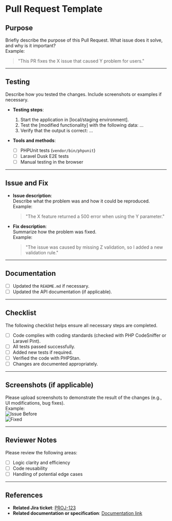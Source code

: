 # Pull Request Template

## Purpose
Briefly describe the purpose of this Pull Request. What issue does it solve, and why is it important?  
Example:  
> "This PR fixes the X issue that caused Y problem for users."

---

## Testing
Describe how you tested the changes. Include screenshots or examples if necessary.
- **Testing steps**:
  1. Start the application in [local/staging environment].
  2. Test the [modified functionality] with the following data: ...
  3. Verify that the output is correct: ...

- **Tools and methods**:
  - [ ] PHPUnit tests (`vendor/bin/phpunit`)
  - [ ] Laravel Dusk E2E tests
  - [ ] Manual testing in the browser

---

## Issue and Fix
- **Issue description**:  
  Describe what the problem was and how it could be reproduced.  
  Example:  
  > "The X feature returned a 500 error when using the Y parameter."

- **Fix description**:  
  Summarize how the problem was fixed.  
  Example:  
  > "The issue was caused by missing Z validation, so I added a new validation rule."

---

## Documentation
- [ ] Updated the `README.md` if necessary.
- [ ] Updated the API documentation (if applicable).

---

## Checklist
The following checklist helps ensure all necessary steps are completed.

- [ ] Code complies with coding standards (checked with PHP CodeSniffer or Laravel Pint).
- [ ] All tests passed successfully.
- [ ] Added new tests if required.
- [ ] Verified the code with PHPStan.
- [ ] Changes are documented appropriately.

---

## Screenshots (if applicable)
Please upload screenshots to demonstrate the result of the changes (e.g., UI modifications, bug fixes).  
Example:  
![Issue Before](https://via.placeholder.com/600x200)  
![Fixed](https://via.placeholder.com/600x200)

---

## Reviewer Notes
Please review the following areas:
- [ ] Logic clarity and efficiency
- [ ] Code reusability
- [ ] Handling of potential edge cases

---

## References
- **Related Jira ticket**: [PROJ-123](https://jira.example.com/browse/PROJ-123)
- **Related documentation or specification**: [Documentation link](https://example.com/docs)
